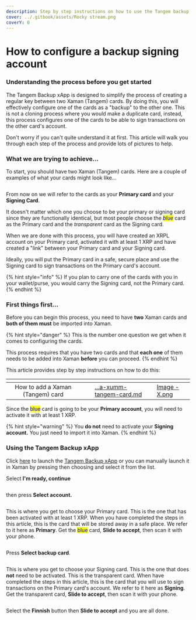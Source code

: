 ```yaml
---
description: Step by step instructions on how to use the Tangem backup xApp
cover: ../.gitbook/assets/Rocky stream.png
coverY: 0
---
```


# How to configure a backup signing account

### **Understanding the process before you get started**

The Tangem Backup xApp is designed to simplify the process of creating a regular key between two Xaman (Tangem) cards. By doing this, you will effectively configure one of the cards as a "backup" to the other one. This is not a cloning process where you would make a duplicate card, instead, this process configures one of the cards to be able to sign transactions on the other card's account.

Don't worry if you can't quite understand it at first. This article will walk you through each step of the process and provide lots of pictures to help.&#x20;

### What we are trying to achieve...

To start, you should have two Xaman (Tangem) cards. Here are a couple of examples of what your cards might look like...

<figure><img src="../.gitbook/assets/Xumm Tangem card -3.png" alt=""><figcaption></figcaption></figure>

From now on we will refer to the cards as your **Primary card** and your **Signing Card**.&#x20;

It doesn't matter which one you choose to be your primary or signing card since they are functionally identical, but most people choose the _<mark style="color:blue;">blue</mark>_ card as the Primary card and the _transparent_ card as the Signing card.&#x20;

When we are done with this process, you will have created an XRPL account on your Primary card, activated it with at least 1 XRP and have created a "link" between your Primary card and your Signing card.

Ideally, you will put the Primary card in a safe, secure place and use the Signing card to sign transactions on the Primary card's account.

{% hint style="info" %}
If you plan to carry one of the cards with you in your wallet/purse, you would carry the Signing card, not the Primary card.
{% endhint %}

### First things first...

Before you can begin this process, you need to have **two** Xaman cards and **both of them must** be imported into Xaman.

{% hint style="danger" %}
This is the number one question we get when it comes to configuring the cards.&#x20;

This process requires that you have two cards and that **each one** of them needs to be added into Xaman **before** you can proceed.
{% endhint %}

This article provides step by step instructions on how to do this:

<table data-view="cards"><thead><tr><th align="center"></th><th data-hidden></th><th data-hidden></th><th data-hidden data-card-target data-type="content-ref"></th><th data-hidden data-card-cover data-type="files"></th></tr></thead><tbody><tr><td align="center">How to add a Xaman (Tangem) card</td><td></td><td></td><td><a href="../getting-started-with-xaman/importing-your-account/...a-xumm-tangem-card.md">...a-xumm-tangem-card.md</a></td><td><a href="../.gitbook/assets/Image - X.png">Image - X.png</a></td></tr></tbody></table>

Since the <mark style="color:blue;">blue</mark> card is going to be your **Primary account**, you will need to activate it with at least 1 XRP.&#x20;

{% hint style="warning" %}
You **do not** need to activate your **Signing account.** You just need to import it into Xaman.
{% endhint %}

### Using the Tangem Backup xApp

Click [here](https://xumm.app/detect/xapp:xumm.tangem-backup) to launch the [Tangem Backup xApp](https://xumm.app/detect/xapp:xumm.tangem-backup) or you can manually launch it in Xaman by pressing<img src="../.gitbook/assets/image (5) (1) (1) (2).png" alt="" data-size="line"> then choosing <img src="../.gitbook/assets/image (3) (5).png" alt="" data-size="line">and select it from the list.

Select **I'm ready, continue**

<figure><img src="../.gitbook/assets/Tangem Backup - 2.png" alt=""><figcaption></figcaption></figure>

then press **Select account.**

<figure><img src="../.gitbook/assets/Tangem Backup - 1.png" alt=""><figcaption></figcaption></figure>

This is where you get to choose your Primary card. This is the one that has been activated with at least 1 XRP. When you have completed the steps in this article, this is the card that will be stored away in a safe place. We refer to it here as **Primary**. Get the <mark style="color:blue;">blue</mark> card, **Slide to accept**, then scan it with your phone.

<figure><img src="../.gitbook/assets/Tangem Backup - 3 (1).png" alt=""><figcaption></figcaption></figure>

Press **Select backup card**.

<figure><img src="../.gitbook/assets/Tangem Backup - 4 (1).png" alt=""><figcaption></figcaption></figure>

This is where you get to choose your Signing card. This is the one that does **not** need to be activated. This is the transparent card. When have completed the steps in this article, this is the card that you will use to sign transactions on the Primary card's account. We refer to it here as **Signing**. Get the transparent card, **Slide to accept**, then scan it with your phone.

<figure><img src="../.gitbook/assets/Tangem Backup - 4.png" alt=""><figcaption></figcaption></figure>

Select the **Finnish** button then **Slide to accept** and you are all done.
